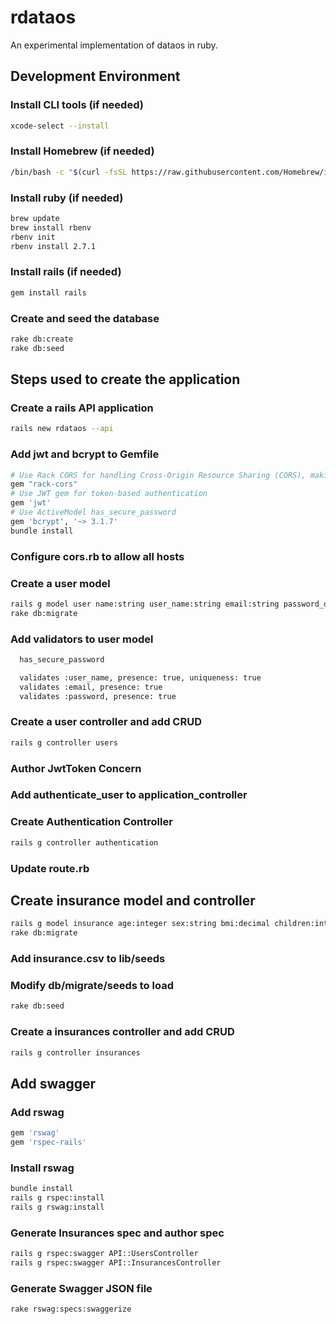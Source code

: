 # rdataos

An experimental implementation of dataos in ruby.

## Development Environment

### Install CLI tools (if needed)

```bash
xcode-select --install
```

### Install Homebrew (if needed)

```bash
/bin/bash -c "$(curl -fsSL https://raw.githubusercontent.com/Homebrew/install/HEAD/install.sh)"
```

### Install ruby (if needed)

```bash
brew update
brew install rbenv
rbenv init
rbenv install 2.7.1
```

### Install rails (if needed)

```bash
gem install rails
```

### Create and seed the database

```bash
rake db:create
rake db:seed
```

## Steps used to create the application

### Create a rails API application

```bash
rails new rdataos --api
```

### Add jwt and bcrypt to Gemfile

```bash
# Use Rack CORS for handling Cross-Origin Resource Sharing (CORS), making cross-origin AJAX possible
gem "rack-cors"
# Use JWT gem for token-based authentication
gem 'jwt'
# Use ActiveModel has_secure_password
gem 'bcrypt', '~> 3.1.7'
bundle install
```

### Configure cors.rb to allow all hosts

### Create a user model

```bash
rails g model user name:string user_name:string email:string password_digest:string
rake db:migrate
```

### Add validators to user model

```bash
  has_secure_password

  validates :user_name, presence: true, uniqueness: true
  validates :email, presence: true
  validates :password, presence: true
```

### Create a user controller and add CRUD

```bash
rails g controller users
```

### Author JwtToken Concern

### Add authenticate_user to application_controller

### Create Authentication Controller

```bash
rails g controller authentication
```

### Update route.rb

## Create insurance model and controller

```bash
rails g model insurance age:integer sex:string bmi:decimal children:integer smoker:string region:string charges:decimal
rake db:migrate
```

### Add insurance.csv to lib/seeds

### Modify db/migrate/seeds to load

```bash
rake db:seed
```
### Create a insurances controller and add CRUD

```bash
rails g controller insurances
```

## Add swagger

### Add rswag

```bash
gem 'rswag'
gem 'rspec-rails'
```

### Install rswag

```bash
bundle install
rails g rspec:install
rails g rswag:install
```

### Generate Insurances spec and author spec

```bash
rails g rspec:swagger API::UsersController
rails g rspec:swagger API::InsurancesController
```

### Generate Swagger JSON file

```bash
rake rswag:specs:swaggerize
```